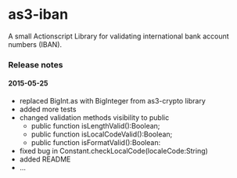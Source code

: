 # as3-iban

A small Actionscript Library for validating international bank account numbers (IBAN).

### Release notes

#### 2015-05-25
* replaced BigInt.as with BigInteger from as3-crypto library
* added more tests
* changed validation methods visibility to public 
	* public function isLengthValid():Boolean;
	* public function isLocalCodeValid():Boolean;
	* public function isFormatValid():Boolean:
* fixed bug in Constant.checkLocalCode(localeCode:String)
* added README
* ...